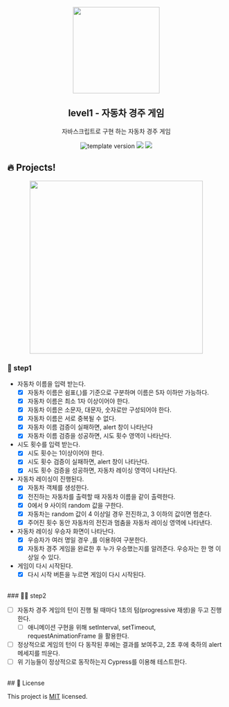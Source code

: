 <p align="middle" >
  <img width="200px;" src="https://user-images.githubusercontent.com/50367798/106415730-2645a280-6493-11eb-876c-ef7172652261.png"/>
</p>
<h2 align="middle">level1 - 자동차 경주 게임</h2>
<p align="middle">자바스크립트로 구현 하는 자동차 경주 게임</p>
<p align="middle">
<img src="https://img.shields.io/badge/version-1.0.0-blue?style=flat-square" alt="template version"/>
<img src="https://img.shields.io/badge/language-html-blue.svg?style=flat-square"/>
<a href="https://github.com/daybrush/moveable/blob/master/LICENSE" target="_blank">
  <img src="https://img.shields.io/github/license/daybrush/moveable.svg?style=flat-square&label=license&color=08CE5D"/>
  </a>
</p>

## 🔥 Projects!

<p align="middle">
  <img width="400" src="https://techcourse-storage.s3.ap-northeast-2.amazonaws.com/7c76e809d82a4a3aa0fd78a86be25427">
</p>

### 🎯 step1

- 자동차 이름을 입력 받는다.
  - [x] 자동차 이름은 쉼표(,)를 기준으로 구분하며 이름은 5자 이하만 가능하다.
  - [x] 자동차 이름은 최소 1자 이상이어야 한다.
  - [x] 자동차 이름은 소문자, 대문자, 숫자로만 구성되어야 한다.
  - [x] 자동차 이름은 서로 중복될 수 없다.
  - [x] 자동차 이름 검증이 실패하면, alert 창이 나타난다
  - [x] 자동차 이름 검증을 성공하면, 시도 횟수 영역이 나타난다.
- 시도 횟수를 입력 받는다.
  - [x] 시도 횟수는 1이상이어야 한다.
  - [x] 시도 횟수 검증이 실패하면, alert 창이 나타난다.
  - [x] 시도 횟수 검증을 성공하면, 자동차 레이싱 영역이 나타난다.
- 자동차 레이싱이 진행된다.
  - [x] 자동차 객체를 생성한다.
  - [x] 전진하는 자동차를 출력할 때 자동차 이름을 같이 출력한다.
  - [x] 0에서 9 사이의 random 값을 구한다.
  - [x] 자동차는 random 값이 4 이상일 경우 전진하고, 3 이하의 값이면 멈춘다.
  - [x] 주어진 횟수 동안 자동차의 전진과 멈춤을 자동차 레이싱 영역에 나타낸다.
- 자동차 레이싱 우승자 화면이 나타난다.
  - [x] 우승자가 여러 명일 경우 ,를 이용하여 구분한다.
  - [x] 자동차 경주 게임을 완료한 후 누가 우승했는지를 알려준다. 우승자는 한 명 이상일 수 있다.
- 게임이 다시 시작된다.
  - [x] 다시 시작 버튼을 누르면 게임이 다시 시작된다.

<br>
### 🎯🎯 step2

- [ ] 자동차 경주 게임의 턴이 진행 될 때마다 1초의 텀(progressive 재생)을 두고 진행한다.
  - [ ] 애니메이션 구현을 위해 setInterval, setTimeout, requestAnimationFrame 을 활용한다.
- [ ] 정상적으로 게임의 턴이 다 동작된 후에는 결과를 보여주고, 2초 후에 축하의 alert 메세지를 띄운다.
- [ ] 위 기능들이 정상적으로 동작하는지 Cypress를 이용해 테스트한다.

<br>
## 📝 License

This project is [MIT](https://github.com/woowacourse/javascript-racingcar/blob/main/LICENSE) licensed.
